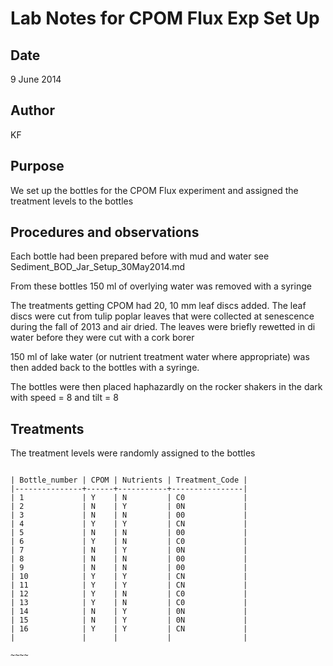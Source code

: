 # Lab Notes for CPOM Flux Exp Set Up

## Date

9 June 2014

## Author

KF

## Purpose

We set up the bottles for the CPOM Flux experiment and assigned the treatment levels to the bottles

## Procedures and observations

Each bottle had been prepared before with mud and water see Sediment_BOD_Jar_Setup_30May2014.md

From these bottles 150 ml of overlying water was removed with a syringe

The treatments getting CPOM had 20, 10 mm leaf discs added. The leaf discs were cut from tulip poplar leaves that were collected at senescence during the fall of 2013 and air dried. The leaves were briefly rewetted in di water before they were cut with a cork borer

150 ml of lake water (or nutrient treatment water where appropriate) was then added back to the bottles with a syringe.

The bottles were then placed haphazardly on the rocker shakers in the dark with speed = 8 and tilt = 8

## Treatments

The treatment levels were randomly assigned to the bottles

~~~~~

| Bottle_number | CPOM | Nutrients | Treatment_Code |
|---------------+------+-----------+----------------|
| 1             | Y    | N         | C0             |
| 2             | N    | Y         | 0N             |
| 3             | N    | N         | 00             |
| 4             | Y    | Y         | CN             |
| 5             | N    | N         | 00             |
| 6             | Y    | N         | C0             |
| 7             | N    | Y         | 0N             |
| 8             | N    | N         | 00             |
| 9             | N    | N         | 00             |
| 10            | Y    | Y         | CN             |
| 11            | Y    | Y         | CN             |
| 12            | Y    | N         | C0             |
| 13            | Y    | N         | C0             |
| 14            | N    | Y         | 0N             |
| 15            | N    | Y         | 0N             |
| 16            | Y    | Y         | CN             |
|               |      |           |                |

~~~~

